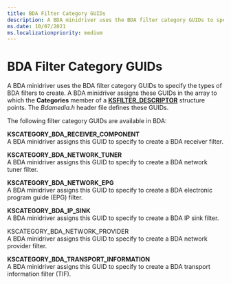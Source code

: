 ```yaml
---
title: BDA Filter Category GUIDs
description: A BDA minidriver uses the BDA filter category GUIDs to specify the types of BDA filters to create.
ms.date: 10/07/2021
ms.localizationpriority: medium
---
```


# BDA Filter Category GUIDs

A BDA minidriver uses the BDA filter category GUIDs to specify the types of BDA filters to create. A BDA minidriver assigns these GUIDs in the array to which the **Categories** member of a [**KSFILTER_DESCRIPTOR**](/windows-hardware/drivers/ddi/ks/ns-ks-_ksfilter_descriptor) structure points. The *Bdamedia.h* header file defines these GUIDs.

The following filter category GUIDs are available in BDA:

**KSCATEGORY_BDA_RECEIVER_COMPONENT**  
A BDA minidriver assigns this GUID to specify to create a BDA receiver filter.

**KSCATEGORY_BDA_NETWORK_TUNER**  
A BDA minidriver assigns this GUID to specify to create a BDA network tuner filter.

**KSCATEGORY_BDA_NETWORK_EPG**  
A BDA minidriver assigns this GUID to specify to create a BDA electronic program guide (EPG) filter.

**KSCATEGORY_BDA_IP_SINK**  
A BDA minidriver assigns this GUID to specify to create a BDA IP sink filter.

KSCATEGORY_BDA_NETWORK_PROVIDER  
A BDA minidriver assigns this GUID to specify to create a BDA network provider filter.

**KSCATEGORY_BDA_TRANSPORT_INFORMATION**  
A BDA minidriver assigns this GUID to specify to create a BDA transport information filter (TIF).
